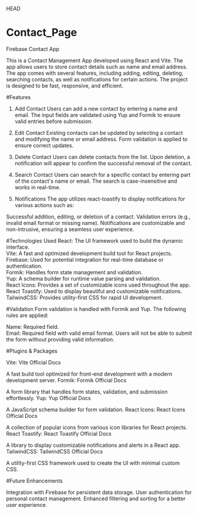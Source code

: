  HEAD
# Contact_Page
Firebase Contact App

This is a Contact Management App developed using React and Vite. The app allows users to store contact details such as name and email address. The app comes with several features, including adding, editing, deleting, searching contacts, as well as notifications for certain actions. The project is designed to be fast, responsive, and efficient.

#Features

1. Add Contact
Users can add a new contact by entering a name and email. The input fields are validated using Yup and Formik to ensure valid entries before submission.

2. Edit Contact
Existing contacts can be updated by selecting a contact and modifying the name or email address. Form validation is applied to ensure correct updates.

3. Delete Contact
Users can delete contacts from the list. Upon deletion, a notification will appear to confirm the successful removal of the contact.

4. Search Contact
Users can search for a specific contact by entering part of the contact's name or email. The search is case-insensitive and works in real-time.

5. Notifications
The app utilizes react-toastify to display notifications for various actions such as:

Successful addition, editing, or deletion of a contact.
Validation errors (e.g., invalid email format or missing name).
Notifications are customizable and non-intrusive, ensuring a seamless user experience.

#Technologies Used
React: The UI framework used to build the dynamic interface.<br>
Vite: A fast and optimized development build tool for React projects.<br>
Firebase: Used for potential integration for real-time database or authentication.<br>
Formik: Handles form state management and validation.<br>
Yup: A schema builder for runtime value parsing and validation.<br>
React Icons: Provides a set of customizable icons used throughout the app.<br>
React Toastify: Used to display beautiful and customizable notifications.<br>
TailwindCSS: Provides utility-first CSS for rapid UI development.<br>


#Validation
Form validation is handled with Formik and Yup. The following rules are applied:

Name: Required field.<br>
Email: Required field with valid email format. Users will not be able to submit the form without providing valid information.<br>

#Plugins & Packages

Vite: Vite Official Docs

A fast build tool optimized for front-end development with a modern development server.
Formik: Formik Official Docs

A form library that handles form states, validation, and submission effortlessly.
Yup: Yup Official Docs

A JavaScript schema builder for form validation.
React Icons: React Icons Official Docs

A collection of popular icons from various icon libraries for React projects.
React Toastify: React Toastify Official Docs

A library to display customizable notifications and alerts in a React app.
TailwindCSS: TailwindCSS Official Docs

A utility-first CSS framework used to create the UI with minimal custom CSS.

#Future Enhancements

Integration with Firebase for persistent data storage.
User authentication for personal contact management.
Enhanced filtering and sorting for a better user experience.
